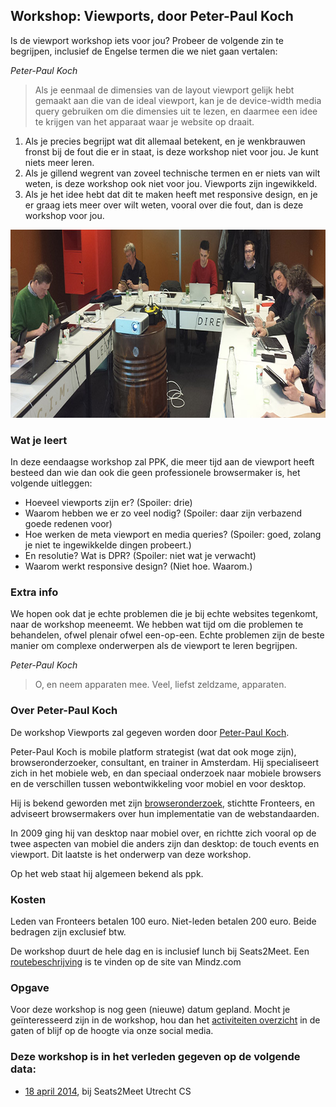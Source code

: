 <h2>Workshop: Viewports, door Peter-Paul Koch</h2>
<p>Is de viewport workshop iets voor jou? Probeer de volgende zin te begrijpen, inclusief de Engelse termen die we niet gaan vertalen:</p>
<p class="source"><cite>Peter-Paul Koch</cite></p>
<blockquote>
<p>Als je eenmaal de dimensies van de layout viewport gelijk hebt gemaakt aan die van de ideal viewport, kan je de device-width media query gebruiken om die dimensies uit te lezen, en daarmee een idee te krijgen van het apparaat waar je website op draait.</p>
</blockquote>
<ol>
<li>Als je precies begrijpt wat dit allemaal betekent, en je wenkbrauwen fronst bij de fout die er in staat, is deze workshop niet voor jou. Je kunt niets meer leren.</li>
<li>Als je gillend wegrent van zoveel technische termen en er niets van wilt weten, is deze workshop ook niet voor jou. Viewports zijn ingewikkeld.</li>
<li>Als je het idee hebt dat dit te maken heeft met responsive design, en je er graag iets meer over wilt weten, vooral over die fout, dan is deze workshop voor jou.</li>
</ol>
<p class="figure full"><img src="/_img/workshops/viewports-ppk.jpg" width="800" height="301" loading="lazy" decoding="async" alt=""></p>
<h3>Wat je leert</h3>
<p>In deze eendaagse workshop zal PPK, die meer tijd aan de viewport heeft besteed dan wie dan ook die geen professionele browsermaker is, het volgende uitleggen:</p>
<ul>
<li>Hoeveel viewports zijn er? (Spoiler: drie)</li>
<li>Waarom hebben we er zo veel nodig? (Spoiler: daar zijn verbazend goede redenen voor)</li>
<li>Hoe werken de meta viewport en media queries? (Spoiler: goed, zolang je niet te ingewikkelde dingen probeert.)</li>
<li>En resolutie? Wat is DPR? (Spoiler: niet wat je verwacht)</li>
<li>Waarom werkt responsive design? (Niet hoe. Waarom.)</li>
</ul>
<h3>Extra info</h3>
<p>We hopen ook dat je echte problemen die je bij echte websites tegenkomt, naar de workshop meeneemt. We hebben wat tijd om die problemen te behandelen, ofwel plenair ofwel een-op-een. Echte problemen zijn de beste manier om complexe onderwerpen als de viewport te leren begrijpen.</p>
<p class="source"><cite>Peter-Paul Koch</cite></p>
<blockquote>
<p>O, en neem apparaten mee. Veel, liefst zeldzame, apparaten.</p>
</blockquote>
<h3>Over Peter-Paul Koch</h3>
<p>De workshop Viewports zal gegeven worden door <a href="http://quirksmode.org/about/">Peter-Paul Koch</a>.</p>
<p>Peter-Paul Koch is mobile platform strategist (wat dat ook moge zijn), browseronderzoeker, consultant, en trainer in Amsterdam. Hij specialiseert zich in het mobiele web, en dan speciaal onderzoek naar mobiele browsers en de verschillen tussen webontwikkeling voor mobiel en voor desktop.</p>
<p>Hij is bekend geworden met zijn <a href="http://quirksmode.org/compatibility.html">browseronderzoek</a>, stichtte Fronteers, en adviseert browsermakers over hun implementatie van de webstandaarden.</p>
<p>In 2009 ging hij van desktop naar mobiel over, en richtte zich vooral op de twee aspecten van mobiel die anders zijn dan desktop: de touch events en viewport. Dit laatste is het onderwerp van deze workshop.</p>
<p>Op het web staat hij algemeen bekend als ppk.</p>
<h3>Kosten</h3>
<p>Leden van Fronteers betalen 100 euro. Niet-leden betalen 200 euro. Beide bedragen zijn exclusief  btw.</p>
<p>De workshop duurt de hele dag en is inclusief lunch bij Seats2Meet. Een <a href="https://web.archive.org/web/20130908092811/http://www.mindz.com/plazas/Seats2meet_com_Utrecht/pages/Routebeschrijving_en_contact">routebeschrijving</a> is te vinden op de site van Mindz.com</p>
<h3>Opgave</h3>
<p>Voor deze workshop is nog geen (nieuwe) datum gepland. Mocht je geïnteresseerd zijn in de workshop, hou dan het <a href="/nl/activiteiten/">activiteiten overzicht</a> in de gaten of blijf op de hoogte via onze social media.</p>
<h3>Deze workshop is in het verleden gegeven op de volgende data: </h3>
<ul>
<li><a href="/nl/workshops-archief/viewports-peter-paul-koch/18-april-2014">18 april 2014</a>, bij Seats2Meet Utrecht CS</li>
</ul>

